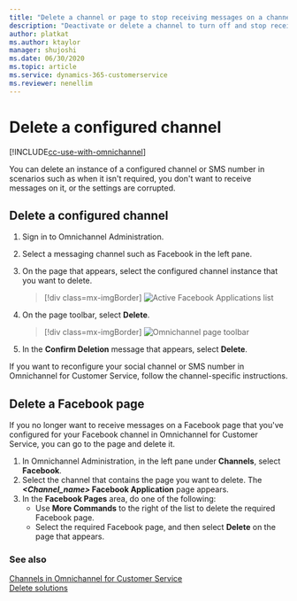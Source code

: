 ```yaml
---
title: "Delete a channel or page to stop receiving messages on a channel in Omnichannel for Customer Service | MicrosoftDocs"
description: "Deactivate or delete a channel to turn off and stop receiving messages on the channel in Omnichannel for Customer Service."
author: platkat
ms.author: ktaylor
manager: shujoshi
ms.date: 06/30/2020
ms.topic: article
ms.service: dynamics-365-customerservice
ms.reviewer: nenellim
---
```

# Delete a configured channel

[!INCLUDE[cc-use-with-omnichannel](../includes/cc-use-with-omnichannel.md)]

You can delete an instance of a configured channel or SMS number in scenarios such as when it isn't required, you don't want to receive messages on it, or the settings are corrupted.

## Delete a configured channel

1. Sign in to Omnichannel Administration.

2. Select a messaging channel such as Facebook in the left pane.

3. On the page that appears, select the configured channel instance that you want to delete.

    > [!div class=mx-imgBorder]
    > ![Active Facebook Applications list](../media/active-facebook-applications.png "Active Facebook Applications list")

4. On the page toolbar, select **Delete**.

    > [!div class=mx-imgBorder]
    > ![Omnichannel page toolbar](../media/oc-toolbar.png "Omnichannel page toolbar")

5. In the **Confirm Deletion** message that appears, select **Delete**.

If you want to reconfigure your social channel or SMS number in Omnichannel for Customer Service, follow the channel-specific instructions.

## Delete a Facebook page

If you no longer want to receive messages on a Facebook page that you've configured for your Facebook channel in Omnichannel for Customer Service, you can go to the page and delete it.

1. In Omnichannel Administration, in the left pane under **Channels**, select **Facebook**.
2. Select the channel that contains the page you want to delete. The ***<Channel_name>* Facebook Application** page appears.
3. In the **Facebook Pages** area, do one of the following:
   - Use **More Commands** to the right of the list to delete the required Facebook page.
   - Select the required Facebook page, and then select **Delete** on the page that appears.

### See also

[Channels in Omnichannel for Customer Service](channels.md)  
[Delete solutions](delete-solution.md)  
